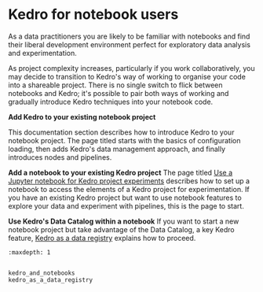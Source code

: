 # Kedro for notebook users


As a data practitioners you are likely to be familiar with notebooks and find their liberal development environment perfect for exploratory data analysis and experimentation.

As project complexity increases, particularly if you work collaboratively, you may decide to transition to Kedro's way of working to organise your code into a shareable project. There is no single switch to flick between notebooks and Kedro; it's possible to pair both ways of working and gradually introduce Kedro techniques into your notebook code.

**Add Kedro to your existing notebook project**

This documentation section describes how to introduce Kedro to your notebook project. The page titled []() starts with the basics of configuration loading, then adds Kedro's data management approach, and finally introduces nodes and pipelines.

**Add a notebook to your existing Kedro project**
The page titled [Use a Jupyter notebook for Kedro project experiments](./kedro_and_notebooks.md) describes how to set up a notebook to access the elements of a Kedro project for experimentation. If you have an existing Kedro project but want to use notebook features to explore your data and experiment with pipelines, this is the page to start.

**Use Kedro's Data Catalog within a notebook**
If you want to start a new notebook project but take advantage of the Data Catalog, a key Kedro feature, [Kedro as a data registry](./kedro_as_a_data_registry.md) explains how to proceed.



```{toctree}
:maxdepth: 1


kedro_and_notebooks
kedro_as_a_data_registry
```
